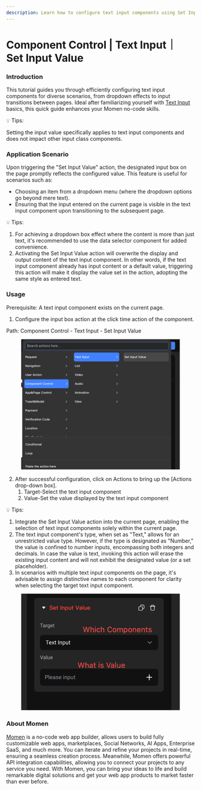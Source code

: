 ```yaml
---
description: Learn how to configure text input components using Set Input Value in Momen.
---
```


# Component Control | Text Input｜ Set Input Value

### **Introduction**

This tutorial guides you through efficiently configuring text input components for diverse scenarios, from dropdown effects to input transitions between pages. Ideal after familiarizing yourself with [Text Input](https://docs.momen.app/component/text-input) basics, this quick guide enhances your Momen no-code skills.

💡 Tips:

Setting the input value specifically applies to text input components and does not impact other input class components.

### **Application Scenario**

Upon triggering the "Set Input Value" action, the designated input box on the page promptly reflects the configured value. This feature is useful for scenarios such as:

* Choosing an item from a dropdown menu (where the dropdown options go beyond mere text).
* Ensuring that the input entered on the current page is visible in the text input component upon transitioning to the subsequent page.

💡 Tips:

1. For achieving a dropdown box effect where the content is more than just text, it's recommended to use the data selector component for added convenience.
2. Activating the Set Input Value action will overwrite the display and output content of the text input component. In other words, if the text input component already has input content or a default value, triggering this action will make it display the value set in the action, adopting the same style as entered text.

### **Usage**

Prerequisite: A text input component exists on the current page.

1. Configure the input box action at the click time action of the component.

Path: Component Control - Text Input - Set Input Value

<figure><img src="../../.gitbook/assets/0 (30).png" alt="The path of using Set Input value."><figcaption></figcaption></figure>

2. After successful configuration, click on Actions to bring up the \[Actions drop-down box].
   1. Target-Select the text input component
   2. Value-Set the value displayed by the text input component

💡 Tips:

1. Integrate the Set Input Value action into the current page, enabling the selection of text input components solely within the current page.
2. The text input component's type, when set as "Text," allows for an unrestricted value type. However, if the type is designated as "Number," the value is confined to number inputs, encompassing both integers and decimals. In case the value is text, invoking this action will erase the existing input content and will not exhibit the designated value (or a set placeholder).
3. In scenarios with multiple text input components on the page, it's advisable to assign distinctive names to each component for clarity when selecting the target text input component.

<figure><img src="../../.gitbook/assets/1 (28).png" alt="Action drop-down box."><figcaption></figcaption></figure>



### **About Momen​​**

[Momen](https://momen.app/?channel=blog-about) is a no-code web app builder, allows users to build fully customizable web apps, marketplaces, Social Networks, AI Apps, Enterprise SaaS, and much more. You can iterate and refine your projects in real-time, ensuring a seamless creation process. Meanwhile, Momen offers powerful API integration capabilities, allowing you to connect your projects to any service you need. With Momen, you can bring your ideas to life and build remarkable digital solutions and get your web app products to market faster than ever before.​​
